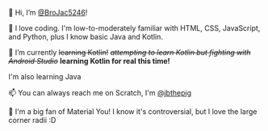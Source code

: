👋 Hi, I’m [@BroJac5246](https://github.com/BroJac5246/)!

👀 I love coding. I'm low-to-moderately familiar with HTML, CSS, JavaScript, and Python, plus I know basic Java and Kotlin.

🌱 I’m currently ~~learning Kotlin!~~ ~~_attempting to learn Kotlin but fighting with Android Studio_~~ **learning Kotlin for real this time!**

  I'm also learning Java

📫 You can always reach me on Scratch, I'm [@jbthepig](https://scratch.mit.edu/users/jbthepig)

🎨 I'm a big fan of Material You! I know it's controversial, but I love the large corner radii :D
